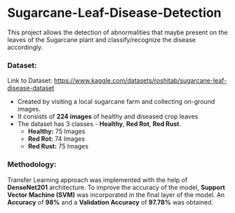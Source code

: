 # Sugarcane-Leaf-Disease-Detection

This project allows the detection of abnormalities that maybe present on the leaves of the Sugarcane plant and classify/recognize the disease accordingly. 

### Dataset:
Link to Dataset: https://www.kaggle.com/datasets/roshitab/sugarcane-leaf-disease-dataset
* Created by visiting a local sugarcane farm and collecting on-ground images.
* It consists of **224 images** of healthy and diseased crop leaves
* The dataset has 3 classes - **Healthy**, **Red Rot**, **Red Rust**. 
  * **Healthy:** 75 Images
  * **Red Rot:** 74 Images
  * **Red Rust:** 75 Images

### Methodology:
Transfer Learning approach was implemented with the help of **DenseNet201** architecture. To improve the accuracy of the model, **Support Vector Machine (SVM)** was incorporated in the final layer of the model. An **Accuracy** of **98%** and a **Validation Accuracy** of **97.78%** was obtained.

